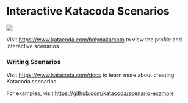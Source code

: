 # Interactive Katacoda Scenarios

[![](http://shields.katacoda.com/katacoda/holynakamoto/count.svg)](https://www.katacoda.com/holynakamoto "Get your profile on Katacoda.com")

Visit https://www.katacoda.com/holynakamoto to view the profile and interactive scenarios

### Writing Scenarios
Visit https://www.katacoda.com/docs to learn more about creating Katacoda scenarios

For examples, visit https://github.com/katacoda/scenario-example
